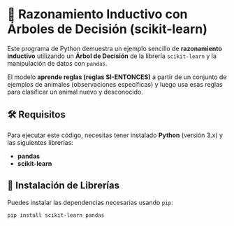 # 🐍 Razonamiento Inductivo con Árboles de Decisión (scikit-learn)

Este programa de Python demuestra un ejemplo sencillo de **razonamiento inductivo** utilizando un **Árbol de Decisión** de la librería `scikit-learn` y la manipulación de datos con `pandas`.

El modelo **aprende reglas (reglas SI-ENTONCES)** a partir de un conjunto de ejemplos de animales (observaciones específicas) y luego usa esas reglas para clasificar un animal nuevo y desconocido.

## 🛠️ Requisitos

Para ejecutar este código, necesitas tener instalado **Python** (versión 3.x) y las siguientes librerías:

* **pandas**
* **scikit-learn**

## 🚀 Instalación de Librerías

Puedes instalar las dependencias necesarias usando `pip`:

```bash
pip install scikit-learn pandas